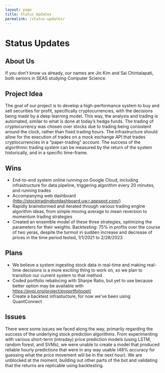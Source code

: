 ```yaml
---
layout: page
title: Status Updates
permalink: /status-updates/
---
```

# Status Updates


## About Us
If you don't know us already, our names are Jin Kim and Sai Chintalapati, both seniors in SEAS studying Computer Science.

## Project Idea
The goal of our project is to develop a high-performance system to buy and sell securities for profit, specifically cryptocurrencies, with the decisions being made by a deep learning model. This way, the analysis and trading is automated, similar to what is done at today’s hedge funds. The trading of cryptocurrency was chosen over stocks due to trading being consistent around the clock, rather than fixed trading hours. The infrastructure should allow for the execution of trades on a mock exchange API that trades cryptocurrencies in a “paper-trading” account. The success of the algorithmic trading system can be measured by the return of the system historically, and in a specific time-frame. 


## Wins
- End-to-end system online running on Google Cloud, including infrastructure for data pipeline, triggering algorithm every 20 minutes, and running trades
- Accompanying web dashboard (http://stocktradingbotdashboard.uw.r.appspot.com/)
- Rapidly brainstormed and iterated through various trading engine algorithm ideas, from simple moving average to mean reversion to momentum trading strategies
- Created an ensemble model of these three strategies, optimizing the parameters for their weights. Backtesting: 75% in profits over the course of two yeras, despite the turmoil in sudden increase and decrease of prices in the time period tested, 1/1/2021 to 2/28/2023


## Plans
- We believe a system ingesting stock data in real-time and making real-time decisions is a more exciting thing to work on, so we plan to transition our current system to that method
- Coded portfolio rebalncing with Sharpe Ratio, but yet to use because better option may be available with https://pypi.org/project/pyportfolioopt/
- Create a backtest infrastucture, for now we've been using QuantConnect

## Issues
There were some issues we faced along the way, primarily regarding the success of the underlying stock prediction algorithms. From experimenting with various short-term (intraday) price prediction models (using LSTM, random forest, and SVMs), we were unable to create a model that produced reliable hourly predictions that were in any way usable (48% accuracy for guessing what the price movement will be in the next hour). We are unblocked at the moment, building out other parts of the bot and validating that the returns are replicable using backtesting.

